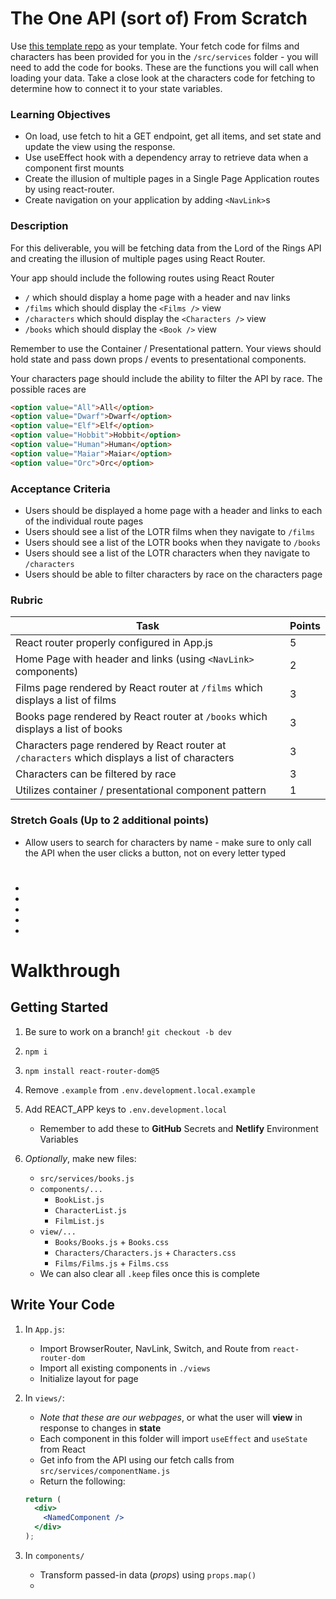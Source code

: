 # The One API (sort of) From Scratch

Use [this template repo](https://github.com/alchemycodelab/react-lotr-from-scratch) as your template. Your fetch code for films and characters has been provided for you in the `/src/services` folder - you will need to add the code for books. These are the functions you will call when loading your data. Take a close look at the characters code for fetching to determine how to connect it to your state variables.

### Learning Objectives

- On load, use fetch to hit a GET endpoint, get all items, and set state and update the view using the response.
- Use useEffect hook with a dependency array to retrieve data when a component first mounts
- Create the illusion of multiple pages in a Single Page Application routes by using react-router.
- Create navigation on your application by adding `<NavLink>`s

### Description

For this deliverable, you will be fetching data from the Lord of the Rings API and creating the illusion of multiple pages using React Router.

Your app should include the following routes using React Router

- `/` which should display a home page with a header and nav links
- `/films` which should display the `<Films />` view
- `/characters` which should display the `<Characters />` view
- `/books` which should display the `<Book />` view

Remember to use the Container / Presentational pattern. Your views should hold state and pass down props / events to presentational components.

Your characters page should include the ability to filter the API by race. The possible races are

```html
<option value="All">All</option>
<option value="Dwarf">Dwarf</option>
<option value="Elf">Elf</option>
<option value="Hobbit">Hobbit</option>
<option value="Human">Human</option>
<option value="Maiar">Maiar</option>
<option value="Orc">Orc</option>
```

### Acceptance Criteria

- Users should be displayed a home page with a header and links to each of the individual route pages
- Users should see a list of the LOTR films when they navigate to `/films`
- Users should see a list of the LOTR books when they navigate to `/books`
- Users should see a list of the LOTR characters when they navigate to `/characters`
- Users should be able to filter characters by race on the characters page

### Rubric

| Task                                                                                          | Points |
| --------------------------------------------------------------------------------------------- | ------ |
| React router properly configured in App.js                                                    | 5      |
| Home Page with header and links (using `<NavLink>` components)                                | 2      |
| Films page rendered by React router at `/films` which displays a list of films                | 3      |
| Books page rendered by React router at `/books` which displays a list of books                | 3      |
| Characters page rendered by React router at `/characters` which displays a list of characters | 3      |
| Characters can be filtered by race                                                            | 3      |
| Utilizes container / presentational component pattern                                         | 1      |

### Stretch Goals (Up to 2 additional points)

- Allow users to search for characters by name - make sure to only call the API when the user clicks a button, not on every letter typed

#

-
-
-
-
-

#

# Walkthrough

## Getting Started

1. Be sure to work on a branch! `git checkout -b dev`
1. `npm i`
1. `npm install react-router-dom@5`
1. Remove `.example` from `.env.development.local.example`
1. Add REACT_APP keys to `.env.development.local`
   - Remember to add these to **GitHub** Secrets and **Netlify** Environment Variables
1. _Optionally_, make new files:

   - `src/services/books.js`
   - `components/...`
     - `BookList.js`
     - `CharacterList.js`
     - `FilmList.js`
   - `view/...`
     - `Books/Books.js` + `Books.css`
     - `Characters/Characters.js` + `Characters.css`
     - `Films/Films.js` + `Films.css`
   - We can also clear all `.keep` files once this is complete

## Write Your Code

1. In `App.js`:

   - Import BrowserRouter, NavLink, Switch, and Route from `react-router-dom`
   - Import all existing components in `./views`
   - Initialize layout for page

1. In `views/`:

   - _Note that these are our webpages_, or what the user will **view** in response to changes in **state**
   - Each component in this folder will import `useEffect` and `useState` from React
   - Get info from the API using our fetch calls from `src/services/componentName.js`
   - Return the following:

   ```jsx
   return (
     <div>
       <NamedComponent />
     </div>
   );
   ```

1. In `components/`
   - Transform passed-in data (_props_) using `props.map()`
   -
